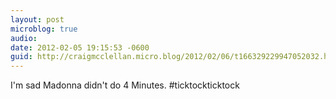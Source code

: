 ```yaml
---
layout: post
microblog: true
audio: 
date: 2012-02-05 19:15:53 -0600
guid: http://craigmcclellan.micro.blog/2012/02/06/t166329229947052032.html
---
```

I'm sad Madonna didn't do 4 Minutes. #ticktockticktock
